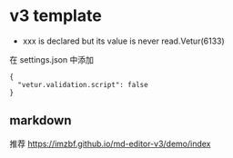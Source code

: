 # v3 template

- xxx is declared but its value is never read.Vetur(6133)

在 settings.json 中添加

```shell
{
  "vetur.validation.script": false
}
```

## markdown

推荐 https://imzbf.github.io/md-editor-v3/demo/index
